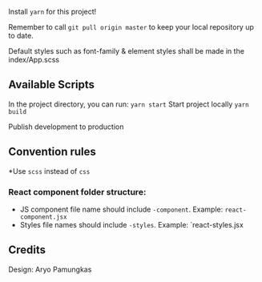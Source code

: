 Install `yarn` for this project!

Remember to call `git pull origin master` to keep your local repository up to date.

Default styles such as font-family & element styles shall be made in the index/App.scss

## Available Scripts

In the project directory, you can run:
`yarn start`
Start project locally
`yarn build`

Publish development to production


## Convention rules
 
 *Use `scss` instead of `css`
 ### React component folder structure:
  * JS component file name should include `-component`. Example: `react-component.jsx`
  * Styles file names should include `-styles`. Example: `react-styles.jsx   


## Credits

Design: Aryo Pamungkas
